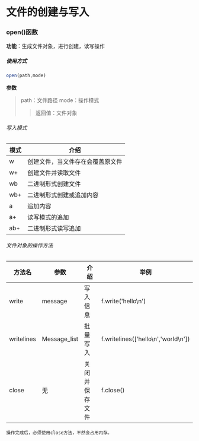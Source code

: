 # 文件的创建与写入
### open()函数
**功能**：生成文件对象，进行创建，读写操作
##### 使用方式
```js
open(path,mode)
```
**参数**
>path：文件路径
>mode：操作模式
>>返回值：文件对象

###### 写入模式
| 模式 | 介绍                             |
| ---- | -------------------------------- |
| w    | 创建文件，当文件存在会覆盖原文件 |
| w+   | 创建文件并读取文件               |
| wb   | 二进制形式创建文件               |
| wb+  | 二进制形式创建或追加内容         |
| a    | 追加内容                         |
| a+   | 读写模式的追加                   |
| ab+  | 二进制形式读写追加               |

###### 文件对象的操作方法
| 方法名     | 参数         | 介绍           | 举例                                |
| ---------- | ------------ | -------------- | ----------------------------------- |
| write      | message      | 写入信息       | f.write('hello\n')                  |
| writelines | Message_list | 批量写入       | f.writelines(['hello\n','world\n']) |
| close      | 无           | 关闭并保存文件 | f.close()                           |

```ad-warning
操作完成后，必须使用close方法，不然会占用内存。
```